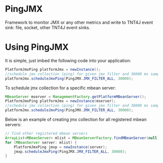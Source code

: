 # PingJMX
Framework to monitor JMX or any other metrics and write to TNT4J event sink: file, socket, other TNT4J event sinks.

# Using PingJMX
It is simple, just imbed the following code into your application:
```java
PlatformJmxPing platformJmx = newInstance();
//schedule jmx collection (ping) for given jmx filter and 30000 ms sampling period
platformJmx.scheduleJmxPing(PingJMX.JMX_FILTER_ALL, 30000);
```
To schedule jmx collection for a specific mbean server:
```java
MBeanServer mserver = ManagementFactory.getPlatformMBeanServer();
PlatformJmxPing platformJmx = newInstance(mserver);
//schedule jmx collection (ping) for given jmx filter and 30000 ms sampling period
platformJmx.scheduleJmxPing(PingJMX.JMX_FILTER_ALL, 30000);
```
Below is an example of creating jmx collection for all registered mbean servers:
```java
// find other registered mbean servers
ArrayList<MBeanServer> mlist = MBeanServerFactory.findMBeanServer(null);
for (MBeanServer server: mlist) {
	PlatformJmxPing jmxp = newInstance(server);
	jmxp.scheduleJmxPing(PingJMX.JMX_FILTER_ALL, 30000);
}
```

